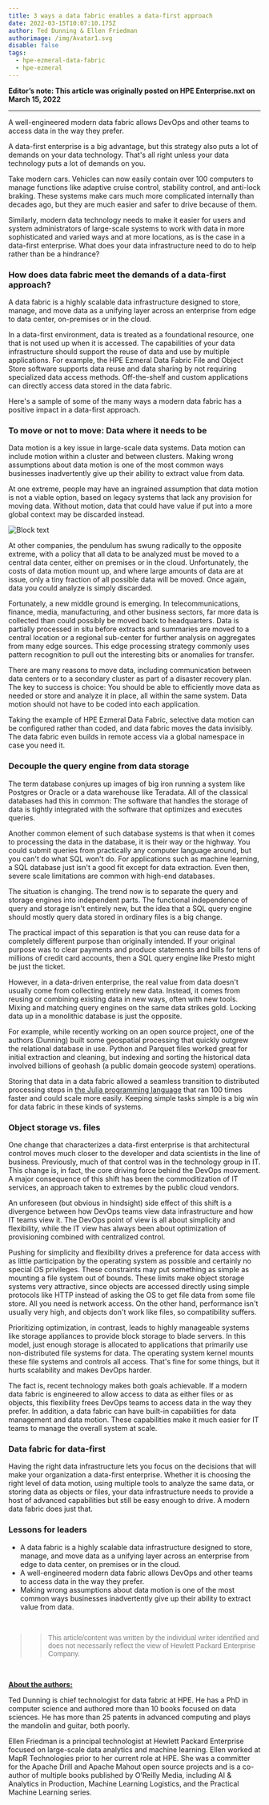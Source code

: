 ```yaml
---
title: 3 ways a data fabric enables a data-first approach
date: 2022-03-15T10:07:10.175Z
author: Ted Dunning & Ellen Friedman
authorimage: /img/Avatar1.svg
disable: false
tags:
  - hpe-ezmeral-data-fabric
  - hpe-ezmeral
---
```

**Editor’s note: This article was originally posted on HPE Enterprise.nxt on March 15, 2022**

- - -

A well-engineered modern data fabric allows DevOps and other teams to access data in the way they prefer.

A data-first enterprise is a big advantage, but this strategy also puts a lot of demands on your data technology. That's all right unless your data technology puts a lot of demands on you.

Take modern cars. Vehicles can now easily contain over 100 computers to manage functions like adaptive cruise control, stability control, and anti-lock braking. These systems make cars much more complicated internally than decades ago, but they are much easier and safer to drive because of them.

Similarly, modern data technology needs to make it easier for users and system administrators of large-scale systems to work with data in more sophisticated and varied ways and at more locations, as is the case in a data-first enterprise. What does your data infrastructure need to do to help rather than be a hindrance?

### How does data fabric meet the demands of a data-first approach?

A data fabric is a highly scalable data infrastructure designed to store, manage, and move data as a unifying layer across an enterprise from edge to data center, on-premises or in the cloud.

In a data-first environment, data is treated as a foundational resource, one that is not used up when it is accessed. The capabilities of your data infrastructure should support the reuse of data and use by multiple applications. For example, the HPE Ezmeral Data Fabric File and Object Store software supports data reuse and data sharing by not requiring specialized data access methods. Off-the-shelf and custom applications can directly access data stored in the data fabric.

Here's a sample of some of the many ways a modern data fabric has a positive impact in a data-first approach.

### To move or not to move: Data where it needs to be

Data motion is a key issue in large-scale data systems. Data motion can include motion within a cluster and between clusters. Making wrong assumptions about data motion is one of the most common ways businesses inadvertently give up their ability to extract value from data.

At one extreme, people may have an ingrained assumption that data motion is not a viable option, based on legacy systems that lack any provision for moving data. Without motion, data that could have value if put into a more global context may be discarded instead.

![Block text](/img/3waysadatafabric-enablesadatafirstapproach-quote.png "Block text")

At other companies, the pendulum has swung radically to the opposite extreme, with a policy that all data to be analyzed must be moved to a central data center, either on premises or in the cloud. Unfortunately, the costs of data motion mount up, and where large amounts of data are at issue, only a tiny fraction of all possible data will be moved. Once again, data you could analyze is simply discarded.

Fortunately, a new middle ground is emerging. In telecommunications, finance, media, manufacturing, and other business sectors, far more data is collected than could possibly be moved back to headquarters. Data is partially processed in situ before extracts and summaries are moved to a central location or a regional sub-center for further analysis on aggregates from many edge sources. This edge processing strategy commonly uses pattern recognition to pull out the interesting bits or anomalies for transfer.

There are many reasons to move data, including communication between data centers or to a secondary cluster as part of a disaster recovery plan. The key to success is choice: You should be able to efficiently move data as needed or store and analyze it in place, all within the same system. Data motion should not have to be coded into each application.

Taking the example of HPE Ezmeral Data Fabric, selective data motion can be configured rather than coded, and data fabric moves the data invisibly. The data fabric even builds in remote access via a global namespace in case you need it.

### Decouple the query engine from data storage

The term database conjures up images of big iron running a system like Postgres or Oracle or a data warehouse like Teradata. All of the classical databases had this in common: The software that handles the storage of data is tightly integrated with the software that optimizes and executes queries.

Another common element of such database systems is that when it comes to processing the data in the database, it is their way or the highway. You could submit queries from practically any computer language around, but you can't do what SQL won't do. For applications such as machine learning, a SQL database just isn't a good fit except for data extraction. Even then, severe scale limitations are common with high-end databases.

The situation is changing. The trend now is to separate the query and storage engines into independent parts. The functional independence of query and storage isn't entirely new, but the idea that a SQL query engine should mostly query data stored in ordinary files is a big change.

The practical impact of this separation is that you can reuse data for a completely different purpose than originally intended. If your original purpose was to clear payments and produce statements and bills for tens of millions of credit card accounts, then a SQL query engine like Presto might be just the ticket.

However, in a data-driven enterprise, the real value from data doesn't usually come from collecting entirely new data. Instead, it comes from reusing or combining existing data in new ways, often with new tools. Mixing and matching query engines on the same data strikes gold. Locking data up in a monolithic database is just the opposite.

For example, while recently working on an open source project, one of the authors (Dunning) built some geospatial processing that quickly outgrew the relational database in use. Python and Parquet files worked great for initial extraction and cleaning, but indexing and sorting the historical data involved billions of geohash (a public domain geocode system) operations.

Storing that data in a data fabric allowed a seamless transition to distributed processing steps in [the Julia programming language](https://julialang.org/) that ran 100 times faster and could scale more easily. Keeping simple tasks simple is a big win for data fabric in these kinds of systems.

### Object storage vs. files

One change that characterizes a data-first enterprise is that architectural control moves much closer to the developer and data scientists in the line of business. Previously, much of that control was in the technology group in IT. This change is, in fact, the core driving force behind the DevOps movement. A major consequence of this shift has been the commoditization of IT services, an approach taken to extremes by the public cloud vendors.

An unforeseen (but obvious in hindsight) side effect of this shift is a divergence between how DevOps teams view data infrastructure and how IT teams view it. The DevOps point of view is all about simplicity and flexibility, while the IT view has always been about optimization of provisioning combined with centralized control.

Pushing for simplicity and flexibility drives a preference for data access with as little participation by the operating system as possible and certainly no special OS privileges. These constraints may put something as simple as mounting a file system out of bounds. These limits make object storage systems very attractive, since objects are accessed directly using simple protocols like HTTP instead of asking the OS to get file data from some file store. All you need is network access. On the other hand, performance isn't usually very high, and objects don't work like files, so compatibility suffers.

Prioritizing optimization, in contrast, leads to highly manageable systems like storage appliances to provide block storage to blade servers. In this model, just enough storage is allocated to applications that primarily use non-distributed file systems for data. The operating system kernel mounts these file systems and controls all access. That's fine for some things, but it hurts scalability and makes DevOps harder.

The fact is, recent technology makes both goals achievable. If a modern data fabric is engineered to allow access to data as either files or as objects, this flexibility frees DevOps teams to access data in the way they prefer. In addition, a data fabric can have built-in capabilities for data management and data motion. These capabilities make it much easier for IT teams to manage the overall system at scale.

### Data fabric for data-first

Having the right data infrastructure lets you focus on the decisions that will make your organization a data-first enterprise. Whether it is choosing the right level of data motion, using multiple tools to analyze the same data, or storing data as objects or files, your data infrastructure needs to provide a host of advanced capabilities but still be easy enough to drive. A modern data fabric does just that.

### Lessons for leaders

* A data fabric is a highly scalable data infrastructure designed to store, manage, and move data as a unifying layer across an enterprise from edge to data center, on premises or in the cloud.  
* A well-engineered modern data fabric allows DevOps and other teams to access data in the way they prefer.
* Making wrong assumptions about data motion is one of the most common ways businesses inadvertently give up their ability to extract value from data.

<br />

> > <span style="color:grey; font-family:Arial; font-size:1em"> This article/content was written by the individual writer identified and does not necessarily reflect the view of Hewlett Packard Enterprise Company.</span>

<br />

<u>**About the authors:**</u>

Ted Dunning is chief technologist for data fabric at HPE. He has a PhD in computer science and authored more than 10 books focused on data sciences. He has more than 25 patents in advanced computing and plays the mandolin and guitar, both poorly.

Ellen Friedman is a principal technologist at Hewlett Packard Enterprise focused on large-scale data analytics and machine learning. Ellen worked at MapR Technologies prior to her current role at HPE. She was a committer for the Apache Drill and Apache Mahout open source projects and is a co-author of multiple books published by O’Reilly Media, including AI & Analytics in Production, Machine Learning Logistics, and the Practical Machine Learning series.

